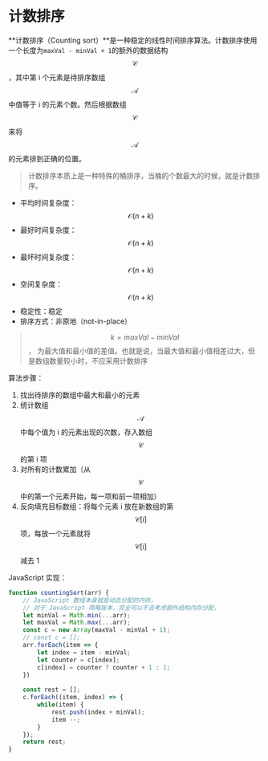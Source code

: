 # 计数排序

**计数排序（Counting sort）**是一种稳定的线性时间排序算法。计数排序使用一个长度为`maxVal - minVal + 1`的额外的数据结构 $$\mathcal{C}$$，其中第 i 个元素是待排序数组 $$\mathcal{A}$$ 中值等于 i 的元素个数。然后根据数组 $$\mathcal{C}$$ 来将 $$\mathcal{A}$$ 的元素排到正确的位置。

> 计数排序本质上是一种特殊的桶排序，当桶的个数最大的时候，就是计数排序。

* 平均时间复杂度：$$\mathcal{O}(n + k)$$
* 最好时间复杂度：$$\mathcal{O}(n + k)$$
* 最坏时间复杂度：$$\mathcal{O}(n + k)$$
* 空间复杂度：$$\mathcal{O}(n + k)$$
* 稳定性：稳定
* 排序方式：非原地（not-in-place）

> $$ k = maxVal - minVal $$， 为最大值和最小值的差值。也就是说，当最大值和最小值相差过大，但是数组数量较小时，不应采用计数排序

算法步骤：  
1. 找出待排序的数组中最大和最小的元素  
2. 统计数组 $$\mathcal{A}$$ 中每个值为 i 的元素出现的次数，存入数组 $$\mathcal{C}$$ 的第 i 项  
3. 对所有的计数累加（从 $$\mathcal{C}$$ 中的第一个元素开始，每一项和前一项相加）  
4. 反向填充目标数组：将每个元素 i 放在新数组的第 $$\mathcal{C}[{i}]$$ 项，每放一个元素就将 $$\mathcal{C}[{i}]$$ 减去 1

JavaScript 实现：

```js
function countingSort(arr) {
    // JavaScript 数组本身就是动态分配的内存，
    // 对于 JavaScript 简略版本，完全可以不去考虑额外结构内存分配，    
    let minVal = Math.min(...arr); 
    let maxVal = Math.max(...arr); 
    const c = new Array(maxVal - minVal + 1);
    // const c = [];
    arr.forEach(item => {
        let index = item - minVal;
        let counter = c[index];
        c[index] = counter ? counter + 1 : 1;
    })
    
    const rest = [];
    c.forEach((item, index) => {
        while(item) {
            rest.push(index + minVal);
            item --;
        }
    });
    return rest;
}
```




